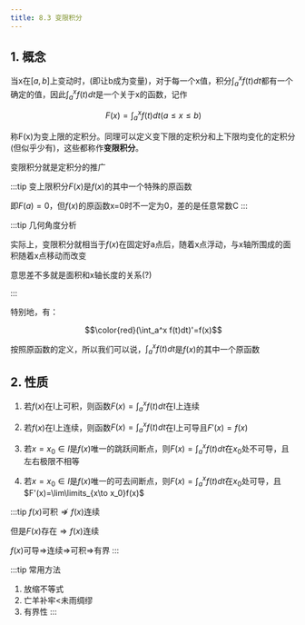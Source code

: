 ```yaml
---
title: 8.3 变限积分
---
```


## 1. 概念

当x在$[a,b]$上变动时，(即让b成为变量)，对于每一个x值，积分$\int_a^xf(t)dt$都有一个确定的值，因此$\int_a^xf(t)dt$是一个关于x的函数，记作

$$F(x)=\int_a^xf(t)dt(a\leq x\leq b)$$

称F(x)为变上限的定积分。同理可以定义变下限的定积分和上下限均变化的定积分(但似乎少有)，这些都称作**变限积分**。

变限积分就是定积分的推广

:::tip
变上限积分$F(x)$是$f(x)$的其中一个特殊的原函数

即$F(a)=0$，但$f(x)$的原函数x=0时不一定为0，差的是任意常数C
:::

:::tip 几何角度分析

实际上，变限积分就相当于$f(x)$在固定好a点后，随着x点浮动，与x轴所围成的面积随着x点移动而改变

意思差不多就是面积和x轴长度的关系(?)

:::

特别地，有：


$$\color{red}(\int_a^x f(t)dt)'=f(x)$$

按照原函数的定义，所以我们可以说，$\int_a^x f(t)dt$是$f(x)$的其中一个原函数

## 2. 性质

1. 若$f(x)$在I上可积，则函数$F(x)=\int_a^xf(t)dt$在I上连续

2. 若$f(x)$在I上连续，则函数$F(x)=\int_a^xf(t)dt$在I上可导且$F'(x)=f(x)$

3. 若$x=x_0∈I$是$f(x)$唯一的跳跃间断点，则$F(x)=\int_a^xf(t)dt$在$x_0$处不可导，且左右极限不相等

4. 若$x=x_0∈I$是$f(x)$唯一的可去间断点，则$F(x)=\int_a^xf(t)dt$在$x_0$处可导，且$F'(x)=\lim\limits_{x\to x_0}f(x)$

:::tip
$f(x)$可积$\not\Rightarrow f(x)$连续

但是$F(x)$存在$\Rightarrow f(x)$连续

$f(x)$可导$\Rightarrow$连续$\Rightarrow$可积$\Rightarrow$有界
:::

:::tip 常用方法
1. 放缩不等式
2. 亡羊补牢<未雨绸缪
3. 有界性
:::












